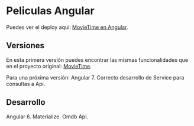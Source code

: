 # Peliculas Angular

Puedes ver el deploy aquí: [MovieTime en Angular](https://github.com/angular/angular-cli).

## Versiones

En esta primera versión puedes encontrar las mismas funcionalidades que en el proyecto original: [MovieTime](https://karmacode00.github.io/SCL007-hackathon-peliculas/).

Para una próxima versión:
Angular 7.
Correcto desarrollo de Service para consultas a Api.

## Desarrollo

Angular 6.
Materialize.
Omdb Api.
